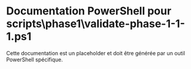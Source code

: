 # Documentation PowerShell pour scripts\phase1\validate-phase-1-1-1.ps1

Cette documentation est un placeholder et doit être générée par un outil PowerShell spécifique.
